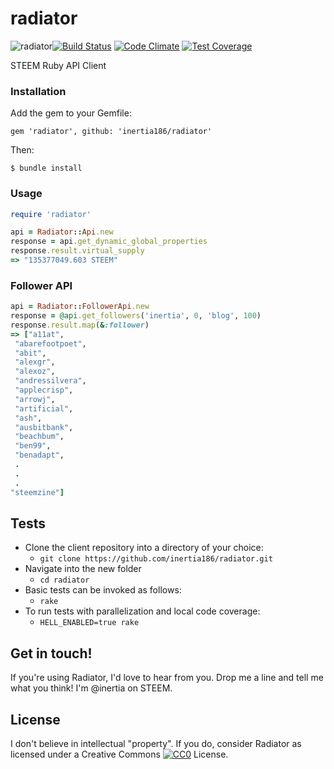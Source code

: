 # radiator

![radiator](https://www.steemimg.com/images/2016/08/19/RadiatorCoolingFan-54in-Webfdcb1.png)[![Build Status](https://travis-ci.org/inertia186/radiator.svg?branch=master)](https://travis-ci.org/inertia186/radiator) [![Code Climate](https://codeclimate.com/github/inertia186/radiator/badges/gpa.svg)](https://codeclimate.com/github/inertia186/radiator) [![Test Coverage](https://codeclimate.com/github/inertia186/radiator/badges/coverage.svg)](https://codeclimate.com/github/inertia186/radiator)

STEEM Ruby API Client

### Installation

Add the gem to your Gemfile:

    gem 'radiator', github: 'inertia186/radiator'
    
Then:

    $ bundle install

### Usage

```ruby
require 'radiator'

api = Radiator::Api.new
response = api.get_dynamic_global_properties
response.result.virtual_supply
=> "135377049.603 STEEM"
```

### Follower API

```ruby
api = Radiator::FollowerApi.new
response = @api.get_followers('inertia', 0, 'blog', 100)
response.result.map(&:follower)
=> ["a11at",
 "abarefootpoet",
 "abit",
 "alexgr",
 "alexoz",
 "andressilvera",
 "applecrisp",
 "arrowj",
 "artificial",
 "ash",
 "ausbitbank",
 "beachbum",
 "ben99",
 "benadapt",
 .
 .
 .
"steemzine"]
```

## Tests

* Clone the client repository into a directory of your choice:
  * `git clone https://github.com/inertia186/radiator.git`
* Navigate into the new folder
  * `cd radiator`
* Basic tests can be invoked as follows:
  * `rake`
* To run tests with parallelization and local code coverage:
  * `HELL_ENABLED=true rake`

## Get in touch!

If you're using Radiator, I'd love to hear from you.  Drop me a line and tell me what you think!  I'm @inertia on STEEM.
  
## License

I don't believe in intellectual "property".  If you do, consider Radiator as licensed under a Creative Commons [![CC0](http://i.creativecommons.org/p/zero/1.0/80x15.png)](http://creativecommons.org/publicdomain/zero/1.0/) License.
